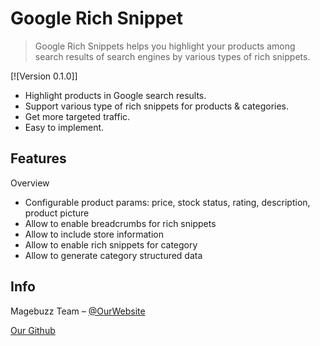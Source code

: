 # Google Rich Snippet
> Google Rich Snippets helps you highlight your products among search results of search engines by various types of rich snippets.

[![Version 0.1.0]]


* Highlight products in Google search results.
* Support various type of rich snippets for products & categories.
* Get more targeted traffic.
* Easy to implement.



## Features
   Overview

* Configurable product params: price, stock status, rating, description, product picture
* Allow to enable breadcrumbs for rich snippets
* Allow to include store information
* Allow to enable rich snippets for category
* Allow to generate category structured data


## Info

Magebuzz Team – [@OurWebsite](http://www.magebuzz.com)


[Our Github](https://github.com/magebuzz?tab=repositories)

